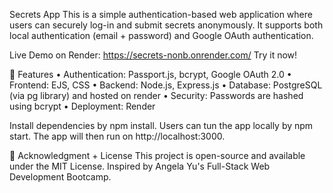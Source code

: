 Secrets App
This is a simple authentication-based web application where users can securely log-in and submit secrets anonymously. It supports both local authentication (email + password) and Google OAuth authentication.

Live Demo on Render: https://secrets-nonb.onrender.com/
Try it now! 

📌 Features
•	Authentication: Passport.js, bcrypt, Google OAuth 2.0
•	Frontend: EJS, CSS
•	Backend: Node.js, Express.js
•	Database: PostgreSQL (via pg library) and hosted on render 
•	Security: Passwords are hashed using bcrypt
•	Deployment: Render

Install dependencies by npm install. Users can tun the app locally by  npm start.
The app will then run on http://localhost:3000.

📜 Acknowledgment + License
This project is open-source and available under the MIT License.
Inspired by Angela Yu's Full-Stack Web Development Bootcamp.
